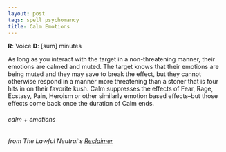 ```yaml
---
layout: post
tags: spell psychomancy
title: Calm Emotions
---
```

**R**: Voice **D**: [sum] minutes

As long as you interact with the target in a non-threatening manner, their emotions are calmed and muted. The target knows that their emotions are being muted and they may save to break the effect, but they cannot otherwise respond in a manner more threatening than a stoner that is four hits in on their favorite kush. Calm suppresses the effects of Fear, Rage, Ecstasy, Pain, Heroism or other similarly emotion based effects–but those effects come back once the duration of Calm ends.  

###### calm + emotions
###### from The Lawful Neutral's [Reclaimer](https://www.unlawful.games/2023/11/glog-class-the-reclaimer.html)
